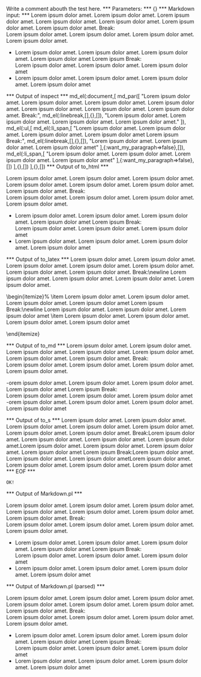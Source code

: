 Write a comment abouth the test here.
*** Parameters: ***
{}
*** Markdown input: ***
Lorem ipsum dolor amet. Lorem ipsum dolor amet. Lorem ipsum dolor amet. Lorem ipsum dolor amet. Lorem ipsum dolor amet. Lorem ipsum dolor amet. Lorem ipsum dolor amet. Break:  
Lorem ipsum dolor amet. Lorem ipsum dolor amet. Lorem ipsum dolor amet. Lorem ipsum dolor amet. 

* Lorem ipsum dolor amet. Lorem ipsum dolor amet. Lorem ipsum dolor amet. Lorem ipsum dolor amet
  Lorem ipsum Break:  
  Lorem ipsum dolor amet. Lorem ipsum dolor amet. Lorem ipsum dolor amet
* Lorem ipsum dolor amet. Lorem ipsum dolor amet. Lorem ipsum dolor amet. Lorem ipsum dolor amet

*** Output of inspect ***
md_el(:document,[
	md_par([
		"Lorem ipsum dolor amet. Lorem ipsum dolor amet. Lorem ipsum dolor amet. Lorem ipsum dolor amet. Lorem ipsum dolor amet. Lorem ipsum dolor amet. Lorem ipsum dolor amet. Break:",
		md_el(:linebreak,[],{},[]),
		"Lorem ipsum dolor amet. Lorem ipsum dolor amet. Lorem ipsum dolor amet. Lorem ipsum dolor amet."
	]),
	md_el(:ul,[
		md_el(:li_span,[
			"Lorem ipsum dolor amet. Lorem ipsum dolor amet. Lorem ipsum dolor amet. Lorem ipsum dolor amet Lorem ipsum Break:",
			md_el(:linebreak,[],{},[]),
			"Lorem ipsum dolor amet. Lorem ipsum dolor amet. Lorem ipsum dolor amet"
		],{:want_my_paragraph=>false},[]),
		md_el(:li_span,[
			"Lorem ipsum dolor amet. Lorem ipsum dolor amet. Lorem ipsum dolor amet. Lorem ipsum dolor amet"
		],{:want_my_paragraph=>false},[])
	],{},[])
],{},[])
*** Output of to_html ***

<p>Lorem ipsum dolor amet. Lorem ipsum dolor amet. Lorem ipsum dolor amet. Lorem ipsum dolor amet. Lorem ipsum dolor amet. Lorem ipsum dolor amet. Lorem ipsum dolor amet. Break:<br />Lorem ipsum dolor amet. Lorem ipsum dolor amet. Lorem ipsum dolor amet. Lorem ipsum dolor amet.</p>

<ul>
<li>Lorem ipsum dolor amet. Lorem ipsum dolor amet. Lorem ipsum dolor amet. Lorem ipsum dolor amet Lorem ipsum Break:<br />Lorem ipsum dolor amet. Lorem ipsum dolor amet. Lorem ipsum dolor amet</li>

<li>Lorem ipsum dolor amet. Lorem ipsum dolor amet. Lorem ipsum dolor amet. Lorem ipsum dolor amet</li>
</ul>

*** Output of to_latex ***
Lorem ipsum dolor amet. Lorem ipsum dolor amet. Lorem ipsum dolor amet. Lorem ipsum dolor amet. Lorem ipsum dolor amet. Lorem ipsum dolor amet. Lorem ipsum dolor amet. Break:\newline Lorem ipsum dolor amet. Lorem ipsum dolor amet. Lorem ipsum dolor amet. Lorem ipsum dolor amet.

\begin{itemize}%
\item Lorem ipsum dolor amet. Lorem ipsum dolor amet. Lorem ipsum dolor amet. Lorem ipsum dolor amet Lorem ipsum Break:\newline Lorem ipsum dolor amet. Lorem ipsum dolor amet. Lorem ipsum dolor amet
\item Lorem ipsum dolor amet. Lorem ipsum dolor amet. Lorem ipsum dolor amet. Lorem ipsum dolor amet

\end{itemize}

*** Output of to_md ***
Lorem ipsum dolor amet. Lorem ipsum
dolor amet. Lorem ipsum dolor amet.
Lorem ipsum dolor amet. Lorem ipsum
dolor amet. Lorem ipsum dolor amet.
Lorem ipsum dolor amet. Break:  
Lorem ipsum dolor amet. Lorem ipsum
dolor amet. Lorem ipsum dolor amet.
Lorem ipsum dolor amet.

-orem ipsum dolor amet. Lorem ipsum
dolor amet. Lorem ipsum dolor amet.
Lorem ipsum dolor amet Lorem ipsum
Break:  
Lorem ipsum dolor amet. Lorem ipsum
dolor amet. Lorem ipsum dolor amet
-orem ipsum dolor amet. Lorem ipsum
dolor amet. Lorem ipsum dolor amet.
Lorem ipsum dolor amet


*** Output of to_s ***
Lorem ipsum dolor amet. Lorem ipsum dolor amet. Lorem ipsum dolor amet. Lorem ipsum dolor amet. Lorem ipsum dolor amet. Lorem ipsum dolor amet. Lorem ipsum dolor amet. Break:Lorem ipsum dolor amet. Lorem ipsum dolor amet. Lorem ipsum dolor amet. Lorem ipsum dolor amet.Lorem ipsum dolor amet. Lorem ipsum dolor amet. Lorem ipsum dolor amet. Lorem ipsum dolor amet Lorem ipsum Break:Lorem ipsum dolor amet. Lorem ipsum dolor amet. Lorem ipsum dolor ametLorem ipsum dolor amet. Lorem ipsum dolor amet. Lorem ipsum dolor amet. Lorem ipsum dolor amet
*** EOF ***



	OK!



*** Output of Markdown.pl ***
<p>Lorem ipsum dolor amet. Lorem ipsum dolor amet. Lorem ipsum dolor amet. Lorem ipsum dolor amet. Lorem ipsum dolor amet. Lorem ipsum dolor amet. Lorem ipsum dolor amet. Break: <br />
Lorem ipsum dolor amet. Lorem ipsum dolor amet. Lorem ipsum dolor amet. Lorem ipsum dolor amet. </p>

<ul>
<li>Lorem ipsum dolor amet. Lorem ipsum dolor amet. Lorem ipsum dolor amet. Lorem ipsum dolor amet
Lorem ipsum Break: <br />
Lorem ipsum dolor amet. Lorem ipsum dolor amet. Lorem ipsum dolor amet</li>
<li>Lorem ipsum dolor amet. Lorem ipsum dolor amet. Lorem ipsum dolor amet. Lorem ipsum dolor amet</li>
</ul>

*** Output of Markdown.pl (parsed) ***
<p>Lorem ipsum dolor amet. Lorem ipsum dolor amet. Lorem ipsum dolor amet. Lorem ipsum dolor amet. Lorem ipsum dolor amet. Lorem ipsum dolor amet. Lorem ipsum dolor amet. Break: <br/
     >
Lorem ipsum dolor amet. Lorem ipsum dolor amet. Lorem ipsum dolor amet. Lorem ipsum dolor amet. </p
   ><ul>
<li>Lorem ipsum dolor amet. Lorem ipsum dolor amet. Lorem ipsum dolor amet. Lorem ipsum dolor amet
Lorem ipsum Break: <br/
       >
Lorem ipsum dolor amet. Lorem ipsum dolor amet. Lorem ipsum dolor amet</li
     >
<li>Lorem ipsum dolor amet. Lorem ipsum dolor amet. Lorem ipsum dolor amet. Lorem ipsum dolor amet</li
     >
</ul
 >